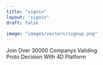 ```yaml
---
title: "signin"
layout: "signin"
draft: false

image: "images/vectors/signup.png"
---
```


Join Over 30000 Companys Validing <br> Proto Decision With 4D Platform